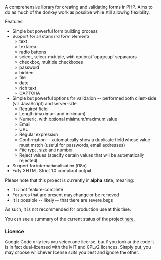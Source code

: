 A comprehensive library for creating and validating forms in PHP. Aims to do as much of the donkey work as possible while still allowing flexibility.

Features:
  * Simple but powerful form building process
  * Support for all standard form elements
    * text
    * textarea
    * radio buttons
    * select, select-multiple, with optional 'optgroup' separators
    * checkbox, multiple checkboxes
    * password
    * hidden
    * file
    * date
    * rich text
    * CAPTCHA
  * Simple but powerful options for validation -- performed both client-side (via JavaScript) and server-side
    * Required field
    * Length (maximum and minimum)
    * Numeric, with optional minimum/maximum value
    * Email
    * URL
    * Regular expression
    * Confirmation -- automatically show a duplicate field whose value must match (useful for passwords, email addresses)
    * File type, size and number
    * Reject values (specify certain values that will be automatically rejected)
  * Support for internationalisation (i18n)
  * Fully XHTML Strict 1.0 compliant output

Please note that this project is currently in **alpha** state, meaning:
  * It is not feature-complete
  * Features that are present may change or be removed
  * It is possible -- likely -- that there are severe bugs

As such, it is not recommended for production use at this time.

You can see a summary of the current status of the project [here](http://code.google.com/p/in4ml/wiki/Main).

### Licence ###

Google Code only lets you select one license, but if you look at the code it is in fact dual-licensed with the MIT and GPLv2 licences. Simply put, you may choose whichever license suits you best and ignore the other.